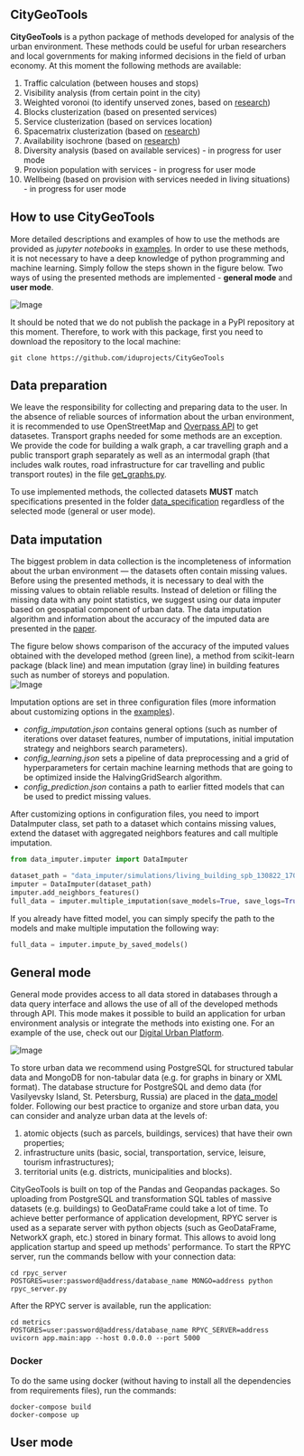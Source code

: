 ## CityGeoTools
**CityGeoTools** is a python package of methods developed for analysis of the urban environment. These  methods could be useful for urban researchers and local governments for making informed decisions in the field of urban economy. At this moment the following methods are available: 
   
1.   Traffic calculation (between houses and stops)
2.   Visibility analysis (from certain point in the city)
3.   Weighted voronoi (to identify unserved zones, based on [research](https://www.sciencedirect.com/science/article/pii/S187705092032384X))
3.   Blocks clusterization (based on presented services)
4.   Service clusterization (based on services location)
5.   Spacematrix clusterization (based on [research](https://elibrary.ru/item.asp?id=45845752))
6. Availability isochrone (based on [research]())
7.  Diversity analysis (based on available services) - in progress for user mode
8.  Provision population with services - in progress for user mode
9.  Wellbeing (based on provision with services needed in living situations) - in progress for user mode

## How to use CityGeoTools
More detailed descriptions and examples of how to use the methods are provided as *jupyter notebooks* in [examples](). In order to use these methods, it is not necessary to have a deep knowledge of python programming and machine learning. Simply follow the steps shown in the figure below. Two ways of using the presented methods are implemented - **general mode** and **user mode**.
  
![Image](https://github.com/iduprojects/CityGeoTools/blob/metrics-refactor/img/plot.png?raw=true)

It should be noted that we do not publish the package in a PyPI repository at this moment. Therefore, to work with this package, first you need to download the repository to the local machine:
```shell
git clone https://github.com/iduprojects/CityGeoTools
```

## Data preparation
We leave the responsibility for collecting and preparing data to the user. In the absence of reliable sources of information about the urban environment, it is recommended to use OpenStreetMap and [Overpass API](https://wiki.openstreetmap.org/wiki/Overpass_API) to get datasetes. Transport graphs needed for some methods are an exception. We provide the code for building a walk graph, a car travelling graph and a public transport graph separately as well as an intermodal graph (that includes walk routes, road infrastructure for car travelling and public transport routes) in the file [get_graphs.py](https://github.com/iduprojects/CityGeoTools/tree/metrics-refactor/data_collecting).

 To use implemented methods, the collected datasets **MUST** match specifications presented in the folder  [data_specification](https://github.com/iduprojects/CityGeoTools/tree/metrics-refactor/data_specification) regardless of the selected mode (general or user mode).
  
 ## Data imputation
The biggest problem in data collection is the incompleteness of information about the urban environment  — the datasets often contain missing values. Before using the presented methods, it is necessary to deal with the missing values to obtain reliable results. Instead of deletion or filling the missing data with any point statistics, we suggest using our data imputer based on geospatial component of urban data. The data imputation algorithm and information about the accuracy of the imputed data are presented in the [paper](https://link.springer.com/chapter/10.1007/978-3-031-08757-8_21).
  
The figure below shows comparison of the accuracy of the imputed values obtained with the developed method (green line), a method from scikit-learn package (black line) and mean imputation (gray line) in building features such as number of storeys and population.  
![Image](https://github.com/iduprojects/CityGeoTools/blob/metrics-refactor/img/imputer.jpg?raw=true)  
  
Imputation options are set in three configuration files (more information about customizing options in the [examples]()).
+ *config_imputation.json* contains general options (such as number of iterations over dataset features, number of imputations, initial imputation strategy and neighbors search parameters). 
+ *config_learning.json* sets a pipeline of data preprocessing and a grid of hyperparameters for certain machine learning methods that are going to be optimized inside the HalvingGridSearch algorithm.
+ *config_prediction.json* contains a path to earlier fitted models that can be used to predict missing values.

After customizing options in configuration files, you need to import DataImputer class, set path to a dataset which contains missing values, extend the dataset with aggregated neighbors features and call multiple imputation.   
```python
from data_imputer.imputer import DataImputer

dataset_path = "data_imputer/simulations/living_building_spb_130822_170502.geojson"
imputer = DataImputer(dataset_path)
imputer.add_neighbors_features()
full_data = imputer.multiple_imputation(save_models=True, save_logs=True)
```
If you already have fitted model, you can simply specify the path to the models and make multiple imputation the following way:
```python
full_data = imputer.impute_by_saved_models()
```

## General mode
General mode provides access to all data stored in databases through a data query interface and allows the use of all of the developed methods through API. This mode makes it possible to build an application for urban environment analysis or integrate the methods into existing one. For an example of the use, check out our [Digital Urban Platform]().  
  
![Image](./platform_example.png)
  
To store urban data we recommend using PostgreSQL for structured tabular data and MongoDB for non-tabular data (e.g. for graphs in binary or XML format). The database structure for PostgreSQL and demo data (for Vasilyevsky Island, St. Petersburg, Russia) are placed in the [data_model](https://github.com/iduprojects/CityGeoTools/tree/metrics-refactor/data_model) folder. Following our best practice to organize and store urban data, you can consider and analyze urban data at the levels of:
1. atomic objects (such as parcels, buildings, services) that have their own properties;
2. infrastructure units (basic, social, transportation, service, leisure, tourism infrastructures);
3. territorial units  (e.g. districts, municipalities and blocks).  
  
CityGeoTools is built on top of the Pandas and Geopandas packages. So uploading from PostgreSQL and transformation SQL tables of massive datasets (e.g. buildings) to GeoDataFrame could take a lot of time. To achieve better performance of application development, RPYC server is used as a separate server with python objects (such as GeoDataFrame, NetworkX graph, etc.) stored in binary format. This allows to avoid long application startup and speed up methods' performance. To start the RPYC server, run the commands bellow with your connection data:
```shell
cd rpyc_server
POSTGRES=user:password@address/database_name MONGO=address python rpyc_server.py
```
After the RPYC server is available, run the application:
```shell
cd metrics
POSTGRES=user:password@address/database_name RPYC_SERVER=address uvicorn app.main:app --host 0.0.0.0 --port 5000
```
### Docker
To do the same using docker (without having to install all the dependencies from requirements files), run the commands:
```shell
docker-compose build
docker-compose up
```
  
## User mode  
  
